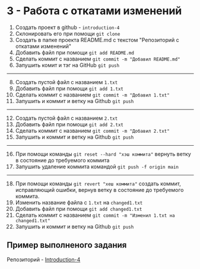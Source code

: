 # 3 - Работа с откатами изменений

1. Создать проект в github - `introduction-4`
2. Склонировать его при помощи `git clone`
3. Создать в папке проекта README.md c текстом "Репозиторий с откатами изменений"
4. Добавить файл при помощи `git add README.md`
5. Сделать коммит с названием `git commit -m "Добавил README.md"`
7. Запушить комит и тэг на GitHub `git push`
---
8. Создать пустой файл с названием `1.txt`
9. Добавить файл при помощи `git add 1.txt`
10. Сделать коммит с названием `git commit -m "Добавил 1.txt"`
11. Запушить и коммит и ветку на Github `git push`
---
12. Создать пустой файл с названием `2.txt`
13. Добавить файл при помощи `git add 2.txt`
14. Сделать коммит с названием `git commit -m "Добавил 2.txt"`
15. Запушить и коммит и ветку на Github `git push`
---
16. При помощи команды `git reset --hard "хэш коммита"` вернуть ветку в состояние до требуемого коммита
17. Запушить удаление коммита командой `git push -f origin main`
---
18. При помощи команды `git revert "хеш коммита"` создать коммит, исправляющий ошибки, вернув ветку в состояние до требуемого коммита.
19. Изменить название файла с `1.txt` на `changed1.txt`
20. Добавить файл при помощи `git add changed1.txt`
21. Сделать коммит с названием `git commit -m "Изменил 1.txt на changed1.txt"`
22. Запушить и коммит и ветку на Github `git push`

## Пример выполненого задания

Репозиторий - [Introduction-4](https://github.com/TheHexReader/introduction-4)
